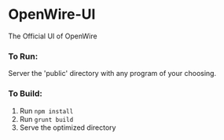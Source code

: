 OpenWire-UI
===========

The Official UI of OpenWire

### To Run:
Server the 'public' directory with any program of your choosing.

### To Build:
1. Run `npm install`
2. Run `grunt build`
3. Serve the optimized directory
